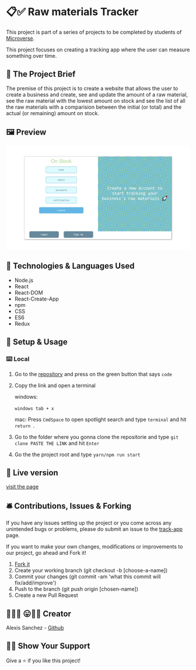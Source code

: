 # 📋✅ Raw materials Tracker

This project is part of a series of projects to be completed by students of [Microverse](https://www.microverse.org/).

This project focuses on creating a tracking app where the user can measure something over time.

## 🧮 The Project Brief

The premise of this project is to create a website that allows the user to create a business and create, see and update the amount of a raw material, see the raw material with the lowest amount on stock and see the list of all the raw materials with a comparision between the initial (or total) and the actual (or remaining) amount on stock.

## 🖼️ Preview

![App Preview](./src/assets/track-app.jpeg)

## 🧬 Technologies & Languages Used

- Node.js
- React
- React-DOM
- React-Create-App
- npm
- CSS
- ES6
- Redux

## 🔰 Setup & Usage

### ⌨️ Local 

1. Go to the [repository](https://github.com/Psiale/coffeetory-frontend) and press on the green button that says ```code```
2. Copy the link and open a terminal 

    windows:

    ```windows tab + x ```

    mac: Press ```CmdSpace``` to open spotlight search and type ```terminal``` and hit ```return ```.


3. Go to the folder where you gonna clone the repositorie and type ```git clone PASTE THE LINK``` and hit ```Enter ```

4. Go the the project root and type ``` yarn/npm run start ```

## 🚀 Live version
[visit the page](https://coffeetory.netlify.app)

## 🛎️ Contributions, Issues & Forking

If you have any issues setting up the project or you come across any unintended bugs or problems, please do submit an issue to the [track-app](https://github.com/Psiale/coffeetory-frontend/issues) page.

If you want to make your own changes, modifications or improvements to our project, go ahead and Fork it!
1. [Fork it](https://github.com/Psiale/coffeetory-frontend/fork)
2. Create your working branch (git checkout -b [choose-a-name])
3. Commit your changes (git commit -am 'what this commit will fix/add/improve')
4. Push to the branch (git push origin [chosen-name])
5. Create a new Pull Request

## 🤟🏽😄 😛🤙🏾  Creator

Alexis Sanchez - [Github](https://github.com/Psiale)

## 🙌🏾 Show Your Support

Give a ⭐️ if you like this project!
